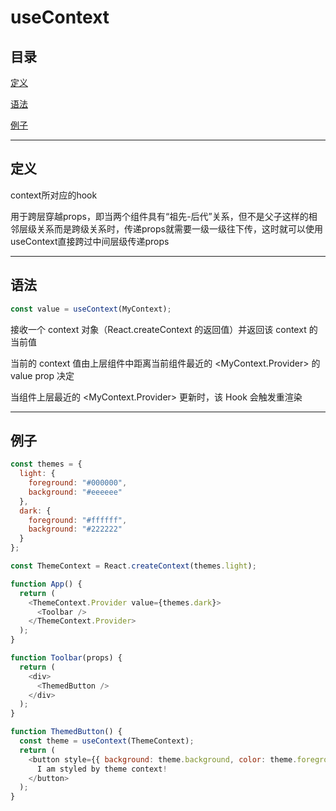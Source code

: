 # useContext

## 目录

[定义](#jump1)

[语法](#jump2)

[例子](#jump3)

[](#jump)

[](#jump)

[](#jump)

---	

<span id="jump1"></span>

## 定义

context所对应的hook

用于跨层穿越props，即当两个组件具有“祖先-后代”关系，但不是父子这样的相邻层级关系而是跨级关系时，传递props就需要一级一级往下传，这时就可以使用useContext直接跨过中间层级传递props

---

<span id="jump2"></span>

## 语法

```javascript
const value = useContext(MyContext);
```

接收一个 context 对象（React.createContext 的返回值）并返回该 context 的当前值

当前的 context 值由上层组件中距离当前组件最近的 <MyContext.Provider> 的 value prop 决定

当组件上层最近的 <MyContext.Provider> 更新时，该 Hook 会触发重渲染

---

<span id="jump3"></span>

## 例子

```javascript
const themes = {
  light: {
    foreground: "#000000",
    background: "#eeeeee"
  },
  dark: {
    foreground: "#ffffff",
    background: "#222222"
  }
};

const ThemeContext = React.createContext(themes.light);

function App() {
  return (
    <ThemeContext.Provider value={themes.dark}>
      <Toolbar />
    </ThemeContext.Provider>
  );
}

function Toolbar(props) {
  return (
    <div>
      <ThemedButton />
    </div>
  );
}

function ThemedButton() {
  const theme = useContext(ThemeContext);
  return (
    <button style={{ background: theme.background, color: theme.foreground }}>
      I am styled by theme context!
    </button>
  );
}
```